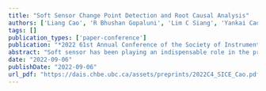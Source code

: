 ```yaml
---
title: "Soft Sensor Change Point Detection and Root Causal Analysis"
authors: ['Liang Cao', 'R Bhushan Gopaluni', 'Lim C Siang', 'Yankai Cao', 'Jin Li']
tags: []
publication_types: ['paper-conference']
publication: "*2022 61st Annual Conference of the Society of Instrument and Control Engineers(SICE), 242-247*"
abstract: "Soft sensor has been playing an indispensable role in the process monitoring of key process variables. How to know if deployed soft sensor models are still performing well is a challenging but crucial topic for the industry. If there exists change points in soft sensor predictions, it indicates abrupt and significant changes in the process conditions. The presence of change points may require us to rebuild the model to ensure that it does not drift. Root cause analysis plays an important role in process monitoring when a change point occurs. Fast and accurate change point attribution is essential for timely recovery of model performance. This work proposes a straightforward way to detect the change points and find the root causes of changes. Off-line change point detection is used to detect changes by formulating change point detection as a discrete optimization problem. Then, we work on understanding which feature or combination of features that are shifting soft sensor predictions. Shapley additive explanations (SHAP) is adopted to explain the predictions of soft sensor model. It connects optimal contribution distribution with local explanations using the classic Shapley values. Finally, the effectiveness of proposed algorithms is validated on a real industrial data."
date: "2022-09-06"
publishDate: "2022-09-06"
url_pdf: "https://dais.chbe.ubc.ca/assets/preprints/2022C4_SICE_Cao.pdf"
---
```


